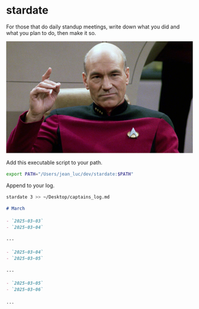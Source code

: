 # stardate

For those that do daily standup meetings, write down what you did and what you plan to do, then make it so.

![picard](picard.jpg)

Add this executable script to your path.

```sh
export PATH="/Users/jean_luc/dev/stardate:$PATH"
```

Append to your log.

```sh
stardate 3 >> ~/Desktop/captains_log.md
```

```md
# March

- `2025-03-03`
- `2025-03-04`

---

- `2025-03-04`
- `2025-03-05`

---

- `2025-03-05`
- `2025-03-06`

...
```
